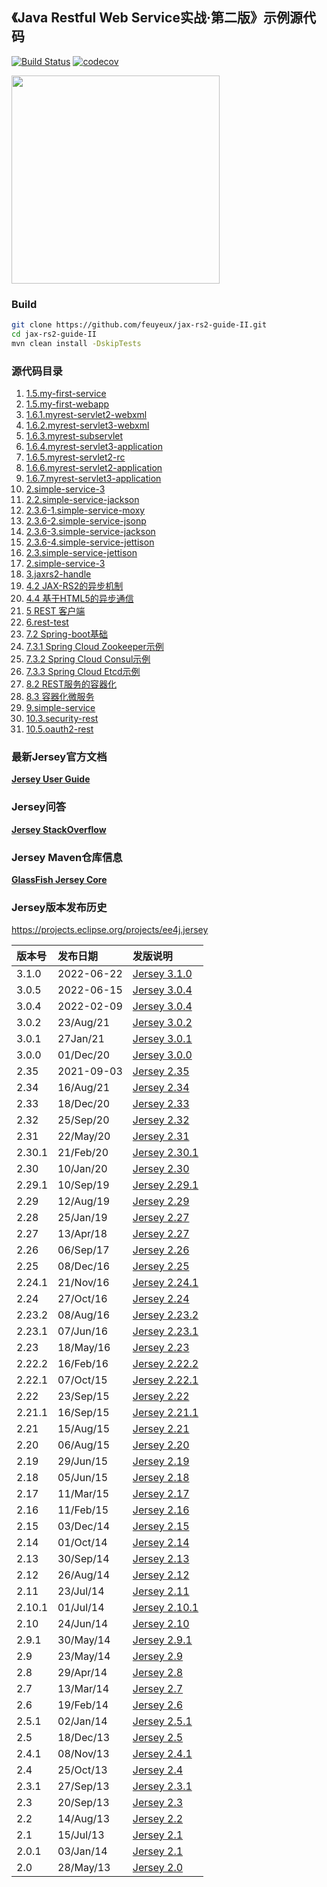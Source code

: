 ## 《Java Restful Web Service实战·第二版》示例源代码

[![Build Status](https://travis-ci.com/feuyeux/jax-rs2-guide-II.svg?branch=master)](https://travis-ci.com/feuyeux/jax-rs2-guide-II)
[![codecov](https://codecov.io/gh/feuyeux/jax-rs2-guide-II/branch/master/graph/badge.svg)](https://codecov.io/gh/feuyeux/jax-rs2-guide-II)

<img width="333" src="cover.png"/>

### Build

```bash
git clone https://github.com/feuyeux/jax-rs2-guide-II.git
cd jax-rs2-guide-II
mvn clean install -DskipTests
```

### 源代码目录

1. [1.5.my-first-service](1.5.my-first-service)
2. [1.5.my-first-webapp](1.5.my-first-webapp)
3. [1.6.1.myrest-servlet2-webxml](1.6.1.myrest-servlet2-webxml)
4. [1.6.2.myrest-servlet3-webxml](1.6.2.myrest-servlet3-webxml)
5. [1.6.3.myrest-subservlet](1.6.3.myrest-subservlet)
6. [1.6.4.myrest-servlet3-application](1.6.4.myrest-servlet3-application)
7. [1.6.5.myrest-servlet2-rc](1.6.5.myrest-servlet2-rc)
8. [1.6.6.myrest-servlet2-application](1.6.6.myrest-servlet2-application)
9. [1.6.7.myrest-servlet3-application](1.6.7.myrest-servlet3-application)
10. [2.simple-service-3](2.simple-service-3)
11. [2.2.simple-service-jackson](2.2.simple-service-jackson)
12. [2.3.6-1.simple-service-moxy](2.3.6-1.simple-service-moxy)
13. [2.3.6-2.simple-service-jsonp](2.3.6-2.simple-service-jsonp)
14. [2.3.6-3.simple-service-jackson](2.3.6-3.simple-service-jackson)
15. [2.3.6-4.simple-service-jettison](2.3.6-4.simple-service-jettison)
16. [2.3.simple-service-jettison](2.3.simple-service-jettison)
17. [2.simple-service-3](2.simple-service-3)
18. [3.jaxrs2-handle](3.jaxrs2-handle)
19. [4.2 JAX-RS2的异步机制](4.2.asynchronized)
20. [4.4 基于HTML5的异步通信](4.4.sse)
21. [5 REST 客户端](5.jaxrs2-client)
22. [6.rest-test](6.rest-test)
23. [7.2 Spring-boot基础](7.2.demo)
24. [7.3.1 Spring Cloud Zookeeper示例](7.3.1.boot.zookeeper)
25. [7.3.2 Spring Cloud Consul示例](7.3.2.boot.consul)
26. [7.3.3 Spring Cloud Etcd示例](7.3.2.boot.etcd)
27. [8.2 REST服务的容器化](8.2.containerization)
28. [8.3 容器化微服务](8.3.boot.zk.kaka)
29. [9.simple-service](9.simple-service)
30. [10.3.security-rest](10.3.security-rest)
31. [10.5.oauth2-rest](10.5.oauth2-rest)

### 最新Jersey官方文档

[**Jersey User Guide**](https://eclipse-ee4j.github.io/jersey.github.io/documentation/latest/index.html)

### Jersey问答

[**Jersey StackOverflow**](http://stackoverflow.com/questions/tagged/jersey)

### Jersey Maven仓库信息

**[GlassFish Jersey Core](https://mvnrepository.com/artifact/org.glassfish.jersey.core)**

### Jersey版本发布历史

<https://projects.eclipse.org/projects/ee4j.jersey>

| 版本号    | 发布日期       | 发版说明                                                                                       |
|:-------|:-----------|:-------------------------------------------------------------------------------------------|
| 3.1.0  | 2022-06-22 | [Jersey 3.1.0](https://projects.eclipse.org/projects/ee4j.jersey/releases/3.1.0)           |
| 3.0.5  | 2022-06-15 | [Jersey 3.0.4](https://projects.eclipse.org/projects/ee4j.jersey/releases/3.0.5)           |
| 3.0.4  | 2022-02-09 | [Jersey 3.0.4](https://projects.eclipse.org/projects/ee4j.jersey/releases/3.0.4)           |
| 3.0.2  | 23/Aug/21  | [Jersey 3.0.2](https://eclipse-ee4j.github.io/jersey.github.io/release-notes/3.0.2.html)   |
| 3.0.1  | 27Jan/21   | [Jersey 3.0.1](https://eclipse-ee4j.github.io/jersey.github.io/release-notes/3.0.1.html)   |
| 3.0.0  | 01/Dec/20  | [Jersey 3.0.0](https://eclipse-ee4j.github.io/jersey.github.io/release-notes/3.0.0.html)   |
| 2.35   | 2021-09-03 | [Jersey 2.35](https://projects.eclipse.org/projects/ee4j.jersey/releases/2.35)             |
| 2.34   | 16/Aug/21  | [Jersey 2.34](https://eclipse-ee4j.github.io/jersey.github.io/release-notes/2.34.html)     |
| 2.33   | 18/Dec/20  | [Jersey 2.33](https://eclipse-ee4j.github.io/jersey.github.io/release-notes/2.33.html)     |
| 2.32   | 25/Sep/20  | [Jersey 2.32](https://eclipse-ee4j.github.io/jersey.github.io/release-notes/2.32.html)     |
| 2.31   | 22/May/20  | [Jersey 2.31](https://eclipse-ee4j.github.io/jersey.github.io/release-notes/2.31.html)     |
| 2.30.1 | 21/Feb/20  | [Jersey 2.30.1](https://eclipse-ee4j.github.io/jersey.github.io/release-notes/2.30.1.html) |
| 2.30   | 10/Jan/20  | [Jersey 2.30](https://eclipse-ee4j.github.io/jersey.github.io/release-notes/2.30.html)     |
| 2.29.1 | 10/Sep/19  | [Jersey 2.29.1](https://eclipse-ee4j.github.io/jersey.github.io/release-notes/2.29.1.html) |
| 2.29   | 12/Aug/19  | [Jersey 2.29](https://eclipse-ee4j.github.io/jersey.github.io/release-notes/2.29.html)     |
| 2.28   | 25/Jan/19  | [Jersey 2.27](https://eclipse-ee4j.github.io/jersey.github.io/release-notes/2.28.html)     |
| 2.27   | 13/Apr/18  | [Jersey 2.27](https://eclipse-ee4j.github.io/jersey.github.io/release-notes/2.27.html)     |
| 2.26   | 06/Sep/17  | [Jersey 2.26](https://eclipse-ee4j.github.io/jersey.github.io/release-notes/2.26.html)     |
| 2.25   | 08/Dec/16  | [Jersey 2.25](https://eclipse-ee4j.github.io/jersey.github.io/release-notes/2.25.html)     |
| 2.24.1 | 21/Nov/16  | [Jersey 2.24.1](https://eclipse-ee4j.github.io/jersey.github.io/release-notes/2.24.1.html) |
| 2.24   | 27/Oct/16  | [Jersey 2.24](https://eclipse-ee4j.github.io/jersey.github.io/release-notes/2.24.html)     |
| 2.23.2 | 08/Aug/16  | [Jersey 2.23.2](https://eclipse-ee4j.github.io/jersey.github.io/release-notes/2.23.2.html) |
| 2.23.1 | 07/Jun/16  | [Jersey 2.23.1](https://eclipse-ee4j.github.io/jersey.github.io/release-notes/2.23.1.html) |
| 2.23   | 18/May/16  | [Jersey 2.23](https://eclipse-ee4j.github.io/jersey.github.io/release-notes/2.23.html)     |
| 2.22.2 | 16/Feb/16  | [Jersey 2.22.2](https://eclipse-ee4j.github.io/jersey.github.io/release-notes/2.22.2.html) |
| 2.22.1 | 07/Oct/15  | [Jersey 2.22.1](https://eclipse-ee4j.github.io/jersey.github.io/release-notes/2.22.1.html) |
| 2.22   | 23/Sep/15  | [Jersey 2.22](https://eclipse-ee4j.github.io/jersey.github.io/release-notes/2.22.html)     |
| 2.21.1 | 16/Sep/15  | [Jersey 2.21.1](https://eclipse-ee4j.github.io/jersey.github.io/release-notes/2.21.1.html) |
| 2.21   | 15/Aug/15  | [Jersey 2.21](https://eclipse-ee4j.github.io/jersey.github.io/release-notes/2.21.html)     |
| 2.20   | 06/Aug/15  | [Jersey 2.20](https://eclipse-ee4j.github.io/jersey.github.io/release-notes/2.20.html)     |
| 2.19   | 29/Jun/15  | [Jersey 2.19](https://eclipse-ee4j.github.io/jersey.github.io/release-notes/2.19.html)     |
| 2.18   | 05/Jun/15  | [Jersey 2.18](https://eclipse-ee4j.github.io/jersey.github.io/release-notes/2.18.html)     |
| 2.17   | 11/Mar/15  | [Jersey 2.17](https://eclipse-ee4j.github.io/jersey.github.io/release-notes/2.17.html)     |
| 2.16   | 11/Feb/15  | [Jersey 2.16](https://eclipse-ee4j.github.io/jersey.github.io/release-notes/2.16.html)     |
| 2.15   | 03/Dec/14  | [Jersey 2.15](https://eclipse-ee4j.github.io/jersey.github.io/release-notes/2.15.html)     |
| 2.14   | 01/Oct/14  | [Jersey 2.14](https://eclipse-ee4j.github.io/jersey.github.io/release-notes/2.14.html)     |
| 2.13   | 30/Sep/14  | [Jersey 2.13](https://eclipse-ee4j.github.io/jersey.github.io/release-notes/2.13.html)     |
| 2.12   | 26/Aug/14  | [Jersey 2.12](https://eclipse-ee4j.github.io/jersey.github.io/release-notes/2.12.html)     |
| 2.11   | 23/Jul/14  | [Jersey 2.11](https://eclipse-ee4j.github.io/jersey.github.io/release-notes/2.11.html)     |
| 2.10.1 | 01/Jul/14  | [Jersey 2.10.1](https://eclipse-ee4j.github.io/jersey.github.io/release-notes/2.10.1.html) |
| 2.10   | 24/Jun/14  | [Jersey 2.10](https://eclipse-ee4j.github.io/jersey.github.io/release-notes/2.10.html)     |
| 2.9.1  | 30/May/14  | [Jersey 2.9.1](https://eclipse-ee4j.github.io/jersey.github.io/release-notes/2.9.1.html)   |
| 2.9    | 23/May/14  | [Jersey 2.9](https://eclipse-ee4j.github.io/jersey.github.io/release-notes/2.9.html)       |
| 2.8    | 29/Apr/14  | [Jersey 2.8](https://eclipse-ee4j.github.io/jersey.github.io/release-notes/2.8.html)       |
| 2.7    | 13/Mar/14  | [Jersey 2.7](https://eclipse-ee4j.github.io/jersey.github.io/release-notes/2.7.html)       |
| 2.6    | 19/Feb/14  | [Jersey 2.6](https://eclipse-ee4j.github.io/jersey.github.io/release-notes/2.6.html)       |
| 2.5.1  | 02/Jan/14  | [Jersey 2.5.1](https://eclipse-ee4j.github.io/jersey.github.io/release-notes/2.5.1.html)   |
| 2.5    | 18/Dec/13  | [Jersey 2.5](https://eclipse-ee4j.github.io/jersey.github.io/release-notes/2.5.html)       |
| 2.4.1  | 08/Nov/13  | [Jersey 2.4.1](https://eclipse-ee4j.github.io/jersey.github.io/release-notes/2.4.1.html)   |
| 2.4    | 25/Oct/13  | [Jersey 2.4](https://eclipse-ee4j.github.io/jersey.github.io/release-notes/2.4.html)       |
| 2.3.1  | 27/Sep/13  | [Jersey 2.3.1](https://eclipse-ee4j.github.io/jersey.github.io/release-notes/2.3.1.html)   |
| 2.3    | 20/Sep/13  | [Jersey 2.3](https://eclipse-ee4j.github.io/jersey.github.io/release-notes/2.3.html)       |
| 2.2    | 14/Aug/13  | [Jersey 2.2](https://eclipse-ee4j.github.io/jersey.github.io/release-notes/2.2.html)       |
| 2.1    | 15/Jul/13  | [Jersey 2.1](https://eclipse-ee4j.github.io/jersey.github.io/release-notes/2.1.html)       |
| 2.0.1  | 03/Jan/14  | [Jersey 2.1](https://eclipse-ee4j.github.io/jersey.github.io/release-notes/2.0.1.html)     |
| 2.0    | 28/May/13  | [Jersey 2.0](https://eclipse-ee4j.github.io/jersey.github.io/release-notes/2.0.html)       |
